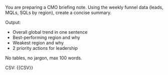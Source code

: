 You are preparing a CMO briefing note. 
Using the weekly funnel data (leads, MQLs, SQLs by region), create a concise summary.

Output:
- Overall global trend in one sentence
- Best-performing region and why
- Weakest region and why
- 2 priority actions for leadership

No tables, no jargon, max 100 words.

CSV:
{{CSV}}
